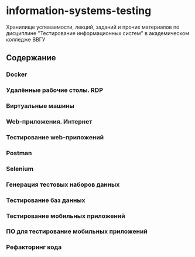 # information-systems-testing
Хранилище успеваемости, лекций, заданий и прочих материалов по дисциплине "Тестирование информационных систем" в академическом колледже ВВГУ

## Содержание

### Docker
### Удалённые рабочие столы. RDP
### Виртуальные машины
### Web-приложения. Интернет
### Тестирование web-приложений
### Postman
### Selenium
### Генерация тестовых наборов данных
### Тестирование баз данных
### Тестирование мобильных приложений
### ПО для тестирование мобильных приложений
### Рефакторинг кода
